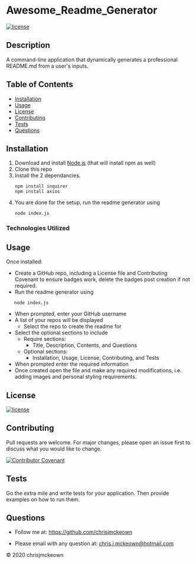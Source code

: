 # Awesome_Readme_Generator
[![license](https://img.shields.io/github/license/chrisjmckeown/Awesome_Readme_Generator.svg?style=flat-square)](https://github.com/chrisjmckeown/Awesome_Readme_Generator/blob/master/LICENSE)

## Description
A command-line application that dynamically generates a professional README.md from a user's inputs.

## Table of Contents
* [Installation](#Installation)
* [Usage](#Usage)
* [License](#License)
* [Contributing](#Contributing)
* [Tests](#Tests)
* [Questions](#Questions)

## Installation
1. Download and install [Node.js](http://nodejs.org/) (that will install npm as well)
2. Clone this repo
3. Install the 2 dependancies.<br />
    ```
    npm install inquirer
    npm install axios
   ```
4. You are done for the setup, run the readme generator using 
    ```
    node index.js
   ```

### Technologies Utilized


## Usage

Once installed:
* Create a GitHub repo, including a License file and Contributing Covenant to ensure badges work, delete the badges post creation if not required.
* Run the readme generator using
```
   node index.js
```
* When prompted, enter your GitHub username
* A list of your repos will be displayed
    * Select the repo to create the readme for
* Select the optional sections to include
    * Require sections:
        * Title, Description, Contents, and Questions
    * Optional sections:
        * Installation, Usage, License, Contributing, and Tests
* When prompted enter the required information
* Once created open the file and make any required modifications, i.e. adding images and personal styling requirements.

## License
[![license](https://img.shields.io/github/license/chrisjmckeown/Awesome_Readme_Generator.svg?style=flat-square)](https://github.com/chrisjmckeown/Awesome_Readme_Generator/blob/master/LICENSE)

## Contributing
Pull requests are welcome. For major changes, please open an issue first to discuss what you would like to change.

[![Contributor Covenant](https://img.shields.io/badge/Contributor%20Covenant-v2.0%20adopted-ff69b4.svg)](code_of_conduct.md)

## Tests
Go the extra mile and write tests for your application. Then provide examples on how to run them.

## Questions
* Follow me at: <a href="https://github.com/chrisjmckeown" target="_blank">https://github.com/chrisjmckeown</a>
    
* Please email with any question at: chris.j.mckeown@hotmail.com
    
© 2020 chrisjmckeown